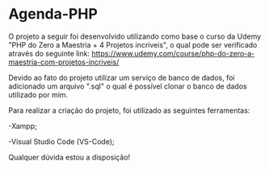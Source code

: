 # Agenda-PHP

O projeto a seguir foi desenvolvido utilizando como base o curso da Udemy "PHP do Zero a Maestria + 4 Projetos incríveis", o qual pode ser verificado através do seguinte link: https://www.udemy.com/course/php-do-zero-a-maestria-com-projetos-incriveis/

Devido ao fato do projeto utilizar um serviço de banco de dados, foi adicionado um arquivo ".sql" o qual é possível clonar o banco de dados utilizado por mim.

Para realizar a criação do projeto, foi utilizado as seguintes ferramentas:

-Xampp;

-Visual Studio Code (VS-Code);

Qualquer dúvida estou a disposição!
